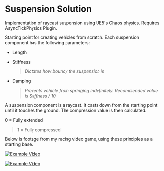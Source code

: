 # Suspension Solution

Implementation of raycast suspension using UE5's Chaos physics. Requires AsyncTickPhysics Plugin.

Starting point for creating vehicles from scratch.
Each suspension component has the following parameters:

* Length 
>  
* Stiffness 
  > *Dictates how bouncy the suspension is*
* Damping
  >*Prevents vehicle from springing indefinitely. Recommended value is Stiffness / 10*

A suspension component is a raycast. It casts down from the starting point until it touches the ground. The compression value is then calculated.

0 = Fully extended
>1 = Fully compressed

Below is footage from my racing video game, using these principles as a starting base. 

[![Example Video](https://img.youtube.com/vi/875aIVPxfV0/0.jpg)](https://www.youtube.com/watch?v=875aIVPxfV0)

[![Example Video](https://img.youtube.com/vi/IM-Gb9Q90YU/3.jpg)](https://www.youtube.com/watch?v=IM-Gb9Q90YU)
